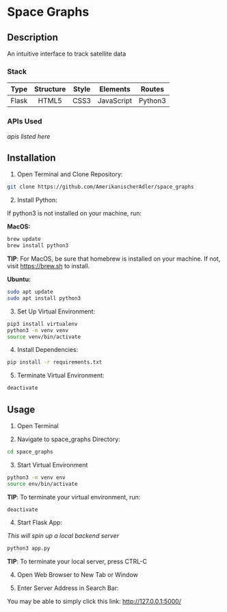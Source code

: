# Space Graphs

## Description

An intuitive interface to track satellite data

### Stack

| Type  | Structure | Style | Elements   | Routes  |
| :---: | :-------: | :---: | :--------: | :-----: |
| Flask | HTML5     | CSS3  | JavaScript | Python3 |

### APIs Used

*apis listed here*

## Installation

1) Open Terminal and Clone Repository:

```bash
git clone https://github.com/AmerikanischerAdler/space_graphs
```

2) Install Python:

If python3 is not installed on your machine, run:

**MacOS:**

```bash
brew update 
brew install python3
``` 

**TIP**: For MacOS, be sure that homebrew is installed on your machine. If not, visit https://brew.sh to install.

**Ubuntu:**

```bash
sudo apt update 
sudo apt install python3
```

3) Set Up Virtual Environment:

```bash
pip3 install virtualenv
python3 -m venv venv
source venv/bin/activate
```

4) Install Dependencies:

```bash
pip install -r requirements.txt
```

5) Terminate Virtual Environment:

```bash
deactivate
```

## Usage

1) Open Terminal

2) Navigate to space_graphs Directory:

```bash
cd space_graphs
```

3) Start Virtual Environment

```bash
python3 -m venv env
source env/bin/activate
```

**TIP**: To terminate your virtual environment, run:

```bash
deactivate
```

4) Start Flask App:

*This will spin up a local backend server*

```bash
python3 app.py
```

**TIP**: To terminate your local server, press CTRL-C

4) Open Web Browser to New Tab or Window

5) Enter Server Address in Search Bar:

You may be able to simply click this link: http://127.0.0.1:5000/

